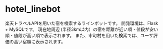 # hotel_linebot
楽天トラベルAPIを用いた宿を検索するラインボットです。
開発環境は、Flask + MySQLです。
現在地周辺 (半径3km以内）の宿を距離が近い順・値段が安い順・値段が高い順で表示されます。
また、市町村を用いた検索では、ユーザ評価の高い宿順に表示されます。
